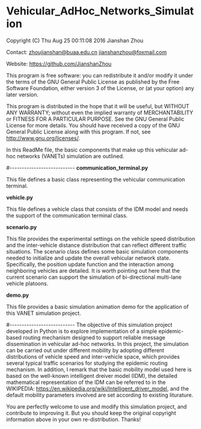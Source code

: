 # Vehicular_AdHoc_Networks_Simulation
Copyright (C) Thu Aug 25 00:11:08 2016  Jianshan Zhou

Contact: zhoujianshan@buaa.edu.cn	jianshanzhou@foxmail.com

Website: <https://github.com/JianshanZhou>

This program is free software: you can redistribute
 it and/or modify it under the terms of
 the GNU General Public License as published
 by the Free Software Foundation,
 either version 3 of the License,
 or (at your option) any later version.
 
This program is distributed in the hope that it will be useful,
 but WITHOUT ANY WARRANTY;
 without even the implied warranty of MERCHANTABILITY
 or FITNESS FOR A PARTICULAR PURPOSE.
 See the GNU General Public License for more details.
 You should have received a copy of the GNU General Public License
 along with this program.
 If not, see <http://www.gnu.org/licenses/>.

In this ReadMe file, the basic components that make up this vehicular
 ad-hoc networks (VANETs) simulation are outlined.
 
#---------------------------
**communication_terminal.py**

  This file defines a basic class representing the vehicular communication terminal.

**vehicle.py**

  This file defines a vehicle class that consists of the IDM model and needs the support of the communication terminal class.

**scenario.py**

  This file provides the experimental settings on the vehicle speed distribution and the inter-vehicle distance distribution that can reflect different traffic situations. The scenario class defines some basic simulation components needed to initialize and update the overall vehicular network state. Specifically, the position update function and the interaction among neighboring vehicles are detailed. It is worth pointing out here that the current scenario can support the simulation of bi-directional multi-lane vehicle platoons.

**demo.py**

  This file provides a basic simulation animation demo for the application of this VANET simulation project.     

#---------------------------
The objective of this simulation project developed in Python is to explore implementation of a simple epidemic-based routing mechanism designed to support reliable message dissemination in vehicular ad-hoc networks. In this project, the simulation can be carried out under different mobility by adopting different distributions of vehicle speed and inter-vehicle space, which provides several typical traffic scenarios for studying the epidemic routing mechanism. In addition, I remark that the basic mobility model used here is based on the well-known intelligent dreiver model (IDM), the detailed mathematical representation of the IDM can be referred to in the WIKIPEDIA: https://en.wikipedia.org/wiki/Intelligent_driver_model, and the default mobility parameters involved are set according to existing liturature.

You are perfectly welcome to use and modify this simulation project, and contribute to improving it. But you should keep the original copyright information above in your own re-distribution. Thanks!
